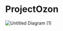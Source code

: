 # ProjectOzon


![Untitled Diagram (1)](https://user-images.githubusercontent.com/43929507/108079191-994c3d00-707f-11eb-8b83-4ef4cece699f.png)

